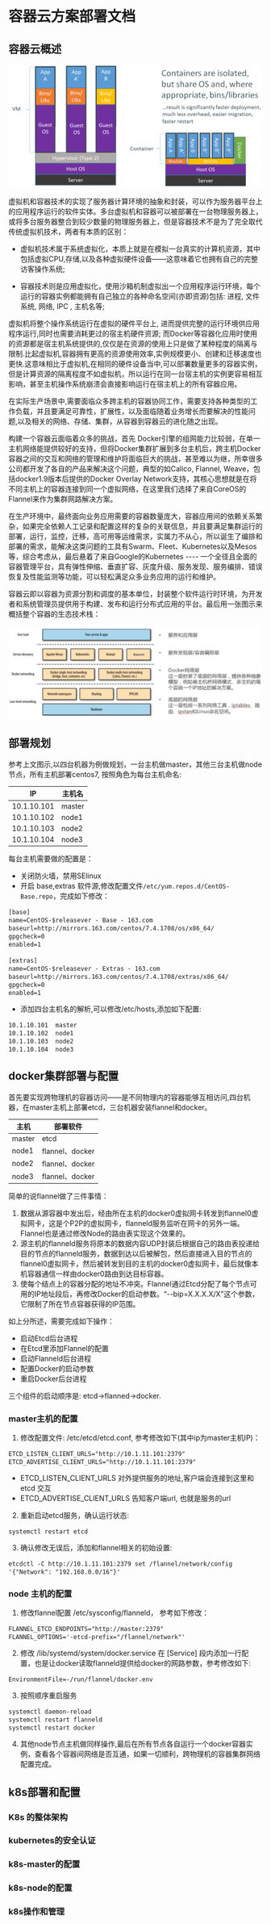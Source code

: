 # 容器云方案部署文档

## 容器云概述

![虚拟机与容器](images/vm-and-container.png)

虚拟机和容器技术的实现了服务器计算环境的抽象和封装，可以作为服务器平台上的应用程序运行的软件实体。多台虚拟机和容器可以被部署在一台物理服务器上，或将多台服务器整合到较少数量的物理服务器上，但是容器技术不是为了完全取代传统虚拟机技术，两者有本质的区别：

* 虚拟机技术属于系统虚拟化，本质上就是在模拟一台真实的计算机资源，其中包括虚拟CPU,存储,以及各种虚拟硬件设备——这意味着它也拥有自己的完整访客操作系统;

* 容器技术则是应用虚拟化，使用沙箱机制虚拟出一个应用程序运行环境，每个运行的容器实例都能拥有自己独立的各种命名空间(亦即资源)包括: 进程, 文件系统, 网络, IPC , 主机名等;

虚拟机将整个操作系统运行在虚拟的硬件平台上, 进而提供完整的运行环境供应用程序运行,同时也需要消耗更过的宿主机硬件资源; 而Docker等容器化应用时使用的资源都是宿主机系统提供的,仅仅是在资源的使用上只是做了某种程度的隔离与限制.比起虚拟机,容器拥有更高的资源使用效率,实例规模更小、创建和迁移速度也更快.这意味相比于虚拟机,在相同的硬件设备当中,可以部署数量更多的容器实例，但是计算资源的隔离程度不如虚拟机，所以运行在同一台宿主机的实例更容易相互影响，甚至主机操作系统崩溃会直接影响运行在宿主机上的所有容器应用。

在实际生产场景中,需要面临众多跨主机的容器协同工作，需要支持各种类型的工作负载，并且要满足可靠性，扩展性，以及面临随着业务增长而要解决的性能问题,以及相关的网络、存储、集群，从容器到容器云的进化随之出现。 

构建一个容器云面临着众多的挑战，首先 Docker引擎的组网能力比较弱，在单一主机网络能提供较好的支持，但将Docker集群扩展到多台主机后，跨主机Docker容器之间的交互和网络的管理和维护将面临巨大的挑战，甚至难以为继，所幸很多公司都开发了各自的产品来解决这个问题，典型的如Calico, Flannel, Weave，包括docker1.9版本后提供的Docker Overlay Network支持，其核心思想就是在将不同主机上的容器连接到同一个虚拟网络，在这里我们选择了来自CoreOS的Flannel来作为集群网路解决方案。

在生产环境中，最终面向业务应用需要的容器数量庞大，容器应用间的依赖关系繁杂，如果完全依赖人工记录和配置这样的复杂的关联信息，并且要满足集群运行的部署，运行，监控，迁移，高可用等运维需求，实属力不从心，所以诞生了编排和部署的需求，能解决这类问题的工具有Swarm、Fleet、Kubernetes以及Mesos等，综合考虑从，最后悬着了来自Google的Kubernetes ---- 一个全径且全面的容器管理平台，具有弹性伸缩、垂直扩容、灰度升级、服务发现、服务编排、错误恢复及性能监测等功能，可以轻松满足众多业务应用的运行和维护。

容器云即以容器为资源分割和调度的基本单位，封装整个软件运行时环境，为开发者和系统管理员提供用于构建、发布和运行分布式应用的平台。最后用一张图示来概括整个容器的生态技术栈：

![容器生态技术栈](images/container-cloud.png)

## 部署规划

参考上文图示,以四台机器为例做规划，一台主机做master，其他三台主机做node节点，所有主机部署centos7, 按照角色为每台主机命名:

| IP          |  主机名   |
|-------------|-----------|
| 10.1.10.101 |  master   |
| 10.1.10.102 |  node1    |
| 10.1.10.103 |  node2    |
| 10.1.10.104 |  node3    |

每台主机需要做的配置是：

* 关闭防火墙，禁用SElinux
* 开启 base,extras 软件源,修改配置文件`/etc/yum.repos.d/CentOS-Base.repo`，完成如下修改：

```
[base]
name=CentOS-$releasever - Base - 163.com
baseurl=http://mirrors.163.com/centos/7.4.1708/os/x86_64/
gpgcheck=0
enabled=1

[extras]
name=CentOS-$releasever - Extras - 163.com
baseurl=http://mirrors.163.com/centos/7.4.1708/extras/x86_64/
gpgcheck=0
enabled=1
```

* 添加四台主机名的解析,可以修改/etc/hosts,添加如下配置:
```
10.1.10.101  master
10.1.10.102  node1
10.1.10.103  node2
10.1.10.104  node3
```
## docker集群部署与配置

首先要实现跨物理机的容器访问——是不同物理内的容器能够互相访问,四台机器，在master主机上部署etcd，三台机器安装flannel和docker。

|    主机     |    部署软件     |
|-------------|-----------------|
|   master    |      etcd       |
|   node1     | flannel、docker |
|   node2     | flannel、docker |
|   node3     | flannel、docker |

简单的说flannel做了三件事情：

1. 数据从源容器中发出后，经由所在主机的docker0虚拟网卡转发到flannel0虚拟网卡，这是个P2P的虚拟网卡，flanneld服务监听在网卡的另外一端。Flannel也是通过修改Node的路由表实现这个效果的。
2. 源主机的flanneld服务将原本的数据内容UDP封装后根据自己的路由表投递给目的节点的flanneld服务，数据到达以后被解包，然后直接进入目的节点的flannel0虚拟网卡，然后被转发到目的主机的docker0虚拟网卡，最后就像本机容器通信一样由docker0路由到达目标容器。
3. 使每个结点上的容器分配的地址不冲突。Flannel通过Etcd分配了每个节点可用的IP地址段后，再修改Docker的启动参数。“--bip=X.X.X.X/X”这个参数，它限制了所在节点容器获得的IP范围。

如上分所述，需要完成如下操作：

- 启动Etcd后台进程
- 在Etcd里添加Flannel的配置
- 启动Flanneld后台进程
- 配置Docker的启动参数
- 重启Docker后台进程

三个组件的启动顺序是: etcd->flanned->docker.

###  master主机的配置

1. 修改配置文件: /etc/etcd/etcd.conf, 参考修改如下(其中ip为master主机IP)：

```
ETCD_LISTEN_CLIENT_URLS="http://10.1.11.101:2379"
ETCD_ADVERTISE_CLIENT_URLS="http://10.1.11.101:2379"
```

* ETCD_LISTEN_CLIENT_URLS 对外提供服务的地址,客户端会连接到这里和 etcd 交互
* ETCD_ADVERTISE_CLIENT_URLS 告知客户端url, 也就是服务的url

2. 重新启动etcd服务，确认运行状态:
```
systemctl restart etcd
```

3. 确认修改无误后，添加和flannel相关的初始设置:

```
etcdctl -C http://10.1.11.101:2379 set /flannel/network/config '{"Network": "192.168.0.0/16"}'
```

### node 主机的配置

1. 修改flannel配置 /etc/sysconfig/flanneld， 参考如下修改：
```
FLANNEL_ETCD_ENDPOINTS="http://master:2379"
FLANNEL_OPTIONS='-etcd-prefix="/flannel/network"'
```

2. 修改 /lib/systemd/system/docker.service 在 [Service] 段内添加一行配置，也是让docker读取flanneld提供给docker的网路参数，参考修改如下:
```
EnvironmentFile=-/run/flannel/docker.env
```

3. 按照顺序重启服务
```
systemctl daemon-reload
systemctl restart flanneld
systemctl restart docker
```

4. 其他node节点主机做同样操作,最后在所有节点各自运行一个docker容器实例，查看各个容器间网络是否互通，如果一切顺利，跨物理机的容器集群网络配置完成。


## k8s部署和配置

### K8s 的整体架构

### kubernetes的安全认证

### k8s-master的配置

### k8s-node的配置

### k8s操作和管理

